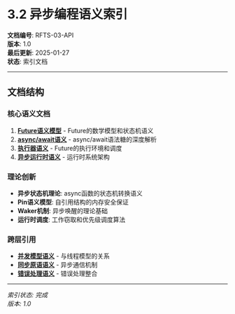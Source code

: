 ﻿# 3.2 异步编程语义索引

**文档编号**: RFTS-03-API  
**版本**: 1.0  
**最后更新**: 2025-01-27  
**状态**: 索引文档

---

## 文档结构

### 核心语义文档

1. **[Future语义模型](./01_future_semantics.md)** - Future的数学模型和状态机语义
2. **[async/await语义](./02_async_await_semantics.md)** - async/await语法糖的深度解析
3. **[执行器语义](./03_executor_semantics.md)** - Future的执行环境和调度
4. **[异步运行时语义](./04_async_runtime_semantics.md)** - 运行时系统架构

### 理论创新

- **异步状态机理论**: async函数的状态机转换语义
- **Pin语义模型**: 自引用结构的内存安全保证
- **Waker机制**: 异步唤醒的理论基础
- **运行时调度**: 工作窃取和优先级调度算法

### 跨层引用

- **[并发模型语义](../01_concurrency_model_semantics)** - 与线程模型的关系
- **[同步原语语义](../04_synchronization_semantics)** - 异步通信机制
- **[错误处理语义](../../02_control_semantics/04_error_handling_semantics)** - 错误处理整合

---

*索引状态: 完成*  
*版本: 1.0*

